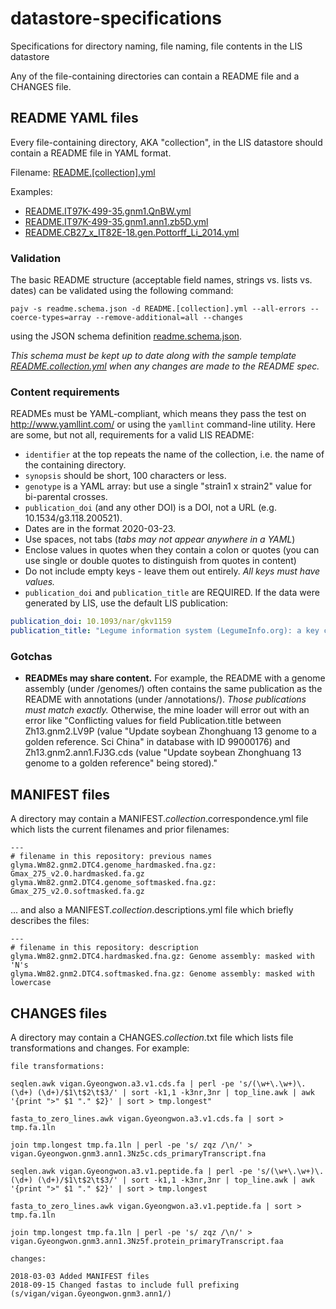 # datastore-specifications
Specifications for directory naming, file naming, file contents in the LIS datastore

Any of the file-containing directories can contain a README file and a CHANGES file.

## README YAML files
Every file-containing directory, AKA "collection", in the LIS datastore should contain a README file in YAML format. 

Filename: [README.[collection].yml](README.collection.yml)

Examples:
- [README.IT97K-499-35.gnm1.QnBW.yml](https://legumeinfo.org/data/v2/Vigna/unguiculata/genomes/IT97K-499-35.gnm1.QnBW/README.IT97K-499-35.gnm1.QnBW.yml)
- [README.IT97K-499-35.gnm1.ann1.zb5D.yml](https://legumeinfo.org/data/v2/Vigna/unguiculata/annotations/IT97K-499-35.gnm1.ann1.zb5D/README.IT97K-499-35.gnm1.ann1.zb5D.yml)
- [README.CB27_x_IT82E-18.gen.Pottorff_Li_2014.yml](https://legumeinfo.org/data/v2/Vigna/unguiculata/genetic/CB27_x_IT82E-18.gen.Pottorff_Li_2014/README.CB27_x_IT82E-18.gen.Pottorff_Li_2014.yml)

### Validation
The basic README structure (acceptable field names, strings vs. lists vs. dates) can be validated using the following command:
```
pajv -s readme.schema.json -d README.[collection].yml --all-errors --coerce-types=array --remove-additional=all --changes
```
using the JSON schema definition [readme.schema.json](/readme.schema.json).

*This schema must be kept up to date along with the sample template [README.collection.yml](/README.collection.yml) when any changes are made to the README spec.*

### Content requirements
READMEs must be YAML-compliant, which means they pass the test on http://www.yamllint.com/ or using the `yamllint` command-line utility. Here are some, but not all, requirements for a valid LIS README:
- `identifier` at the top repeats the name of the collection, i.e. the name of the containing directory.
- `synopsis` should be short, 100 characters or less.
- `genotype` is a YAML array: but use a single "strain1 x strain2" value for bi-parental crosses.
- `publication_doi` (and any other DOI) is a DOI, not a URL (e.g. 10.1534/g3.118.200521).
- Dates are in the format 2020-03-23.
- Use spaces, not tabs (*tabs may not appear anywhere in a YAML*)
- Enclose values in quotes when they contain a colon or quotes (you can use single or double quotes to distinguish from quotes in content)
- Do not include empty keys - leave them out entirely. _All keys must have values._
- `publication_doi` and `publication_title` are REQUIRED. If the data were generated by LIS, use the default LIS publication:
```yaml
publication_doi: 10.1093/nar/gkv1159
publication_title: "Legume information system (LegumeInfo.org): a key component of a set of federated data resources for the legume family"
```

### Gotchas
- **READMEs may share content.** For example, the README with a genome assembly (under /genomes/) often contains the same publication as the README
with annotations (under /annotations/). _Those publications must match exactly._ Otherwise, the mine loader will error out with an error like "Conflicting values for field Publication.title between Zh13.gnm2.LV9P (value "Update soybean Zhonghuang 13 genome to a golden reference. Sci China" in database with ID 99000176) and Zh13.gnm2.ann1.FJ3G.cds (value "Update soybean Zhonghuang 13 genome to a golden reference" being stored)."

## MANIFEST files
A directory may contain a MANIFEST.*collection*.correspondence.yml file which lists the current filenames and prior filenames:
```
---
# filename in this repository: previous names
glyma.Wm82.gnm2.DTC4.genome_hardmasked.fna.gz: Gmax_275_v2.0.hardmasked.fa.gz
glyma.Wm82.gnm2.DTC4.genome_softmasked.fna.gz: Gmax_275_v2.0.softmasked.fa.gz
```
... and also a MANIFEST.*collection*.descriptions.yml file which briefly describes the files:
```
---
# filename in this repository: description
glyma.Wm82.gnm2.DTC4.hardmasked.fna.gz: Genome assembly: masked with 'N's
glyma.Wm82.gnm2.DTC4.softmasked.fna.gz: Genome assembly: masked with lowercase
```

## CHANGES files
A directory may contain a CHANGES.*collection*.txt file which lists file transformations and changes. For example:

```
file transformations:

seqlen.awk vigan.Gyeongwon.a3.v1.cds.fa | perl -pe 's/(\w+\.\w+)\.(\d+) (\d+)/$1\t$2\t$3/' | sort -k1,1 -k3nr,3nr | top_line.awk | awk '{print ">" $1 "." $2}' | sort > tmp.longest"

fasta_to_zero_lines.awk vigan.Gyeongwon.a3.v1.cds.fa | sort > tmp.fa.1ln

join tmp.longest tmp.fa.1ln | perl -pe 's/ zqz /\n/' > vigan.Gyeongwon.gnm3.ann1.3Nz5c.cds_primaryTranscript.fna

seqlen.awk vigan.Gyeongwon.a3.v1.peptide.fa | perl -pe 's/(\w+\.\w+)\.(\d+) (\d+)/$1\t$2\t$3/' | sort -k1,1 -k3nr,3nr | top_line.awk | awk '{print ">" $1 "." $2}' | sort > tmp.longest

fasta_to_zero_lines.awk vigan.Gyeongwon.a3.v1.peptide.fa | sort > tmp.fa.1ln

join tmp.longest tmp.fa.1ln | perl -pe 's/ zqz /\n/' > vigan.Gyeongwon.gnm3.ann1.3Nz5f.protein_primaryTranscript.faa

changes: 

2018-03-03 Added MANIFEST files
2018-09-15 Changed fastas to include full prefixing (s/vigan/vigan.Gyeongwon.gnm3.ann1/)
```
